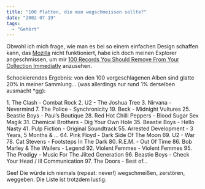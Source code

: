 ```yaml
---
title: "100 Platten, die man wegschmeissen sollte?"
date: "2002-07-19"
tags:
  - "Gehört"
---
```


Obwohl ich mich frage, wie man es bei so einem einfachen Design schaffen kann, das [Mozilla](http://www.mozilla.org/) nicht funktioniert, habe ich doch meinen Explorer angeschmissen, um mir [100 Records You Should Remove From Your Collection Immediatly](http://www.jaguaro.org/feature/03-09-02_wesk.shtml) anzusehen.

Schockierendes Ergebnis: von den 100 vorgeschlagenen Alben sind glatte 20% in meiner Sammlung… (was allerdings nur rund 1% derselben ausmacht \*gg):

1\. The Clash - Combat Rock
2\. U2 - The Joshua Tree
3\. Nirvana - Nevermind
7\. The Police - Synchronicity
19\. Beck - Midnight Vultures
25\. Beastie Boys - Paul’s Boutique
28\. Red Hot Chilli Peppers - Blood Sugar Sex Magik
31\. Chemical Brothers - Dig Your Own Hole
35\. Beastie Boys - Hello Nasty
41\. Pulp Fiction - Original Soundtrack
55\. Arrested Development - 3 Years, 5 Months & …
64\. Pink Floyd - Dark Side Of The Moon
69\. U2 - War
78\. Cat Stevens - Footsteps In The Dark
80\. R.E.M. - Out Of Time
86\. Bob Marley & The Wailers - Legend
92\. Violent Femmes - Violent Femmes
95\. The Prodigy - Music For The Jilted Generation
96\. Beastie Boys - Check Your Head / Ill Communication
97\. The Doors - Best of…

Gee! Die würde ich niemals (repeat: never!) wegschmeißen, zerstören, weggeben. Die Liste ist trotzdem lustig.
